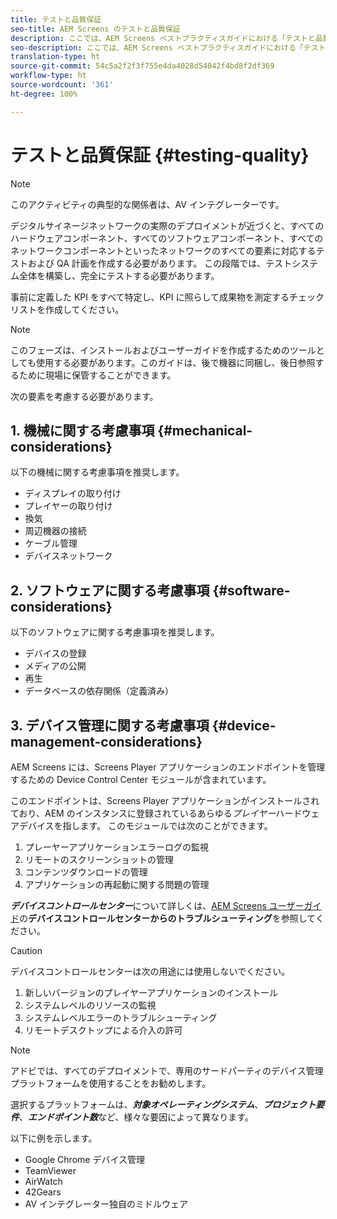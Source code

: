 ```yaml
---
title: テストと品質保証
seo-title: AEM Screens のテストと品質保証
description: ここでは、AEM Screens ベストプラクティスガイドにおける「テストと品質保証」について説明します
seo-description: ここでは、AEM Screens ベストプラクティスガイドにおける「テストと品質保証」について説明します
translation-type: ht
source-git-commit: 54c5a2f2f3f755e4da4028d54042f4bd8f2df369
workflow-type: ht
source-wordcount: '361'
ht-degree: 100%

---
```



# テストと品質保証 {#testing-quality}

>[!NOTE]
>このアクティビティの典型的な関係者は、AV インテグレーターです。

デジタルサイネージネットワークの実際のデプロイメントが近づくと、すべてのハードウェアコンポーネント、すべてのソフトウェアコンポーネント、すべてのネットワークコンポーネントといったネットワークのすべての要素に対応するテストおよび QA 計画を作成する必要があります。
この段階では、テストシステム全体を構築し、完全にテストする必要があります。

事前に定義した KPI をすべて特定し、KPI に照らして成果物を測定するチェックリストを作成してください。

>[!NOTE]
>
>このフェーズは、インストールおよびユーザーガイドを作成するためのツールとしても使用する必要があります。このガイドは、後で機器に同梱し、後日参照するために現場に保管することができます。

次の要素を考慮する必要があります。

## 1. 機械に関する考慮事項 {#mechanical-considerations}

以下の機械に関する考慮事項を推奨します。

* ディスプレイの取り付け
* プレイヤーの取り付け
* 換気
* 周辺機器の接続
* ケーブル管理
* デバイスネットワーク

## 2. ソフトウェアに関する考慮事項 {#software-considerations}

以下のソフトウェアに関する考慮事項を推奨します。

* デバイスの登録
* メディアの公開
* 再生
* データベースの依存関係（定義済み）


## 3. デバイス管理に関する考慮事項 {#device-management-considerations}

AEM Screens には、Screens Player アプリケーションのエンドポイントを管理するための Device Control Center モジュールが含まれています。

このエンドポイントは、Screens Player アプリケーションがインストールされており、AEM のインスタンスに登録されているあらゆる&#x200B;*プレイヤー*ハードウェアデバイスを指します。
このモジュールでは次のことができます。

1. プレーヤーアプリケーションエラーログの監視
1. リモートのスクリーンショットの管理
1. コンテンツダウンロードの管理
1. アプリケーションの再起動に関する問題の管理

***デバイスコントロールセンター***&#x200B;について詳しくは、[AEM Screens ユーザーガイド](https://helpx.adobe.com/jp/experience-manager/6-5/screens/using/monitoring-screens.html)の&#x200B;**デバイスコントロールセンターからのトラブルシューティング**&#x200B;を参照してください。

>[!CAUTION]
>
> デバイスコントロールセンターは次の用途には使用しないでください。
> 1. 新しいバージョンのプレイヤーアプリケーションのインストール
> 1. システムレベルのリソースの監視
> 1. システムレベルエラーのトラブルシューティング
> 1. リモートデスクトップによる介入の許可



>[!NOTE]
>
> アドビでは、すべてのデプロイメントで、専用のサードパーティのデバイス管理プラットフォームを使用することをお勧めします。

選択するプラットフォームは、***対象オペレーティングシステム***、***プロジェクト要件***、***エンドポイント数***&#x200B;など、様々な要因によって異なります。

以下に例を示します。

* Google Chrome デバイス管理
* TeamViewer
* AirWatch
* 42Gears
* AV インテグレーター独自のミドルウェア
